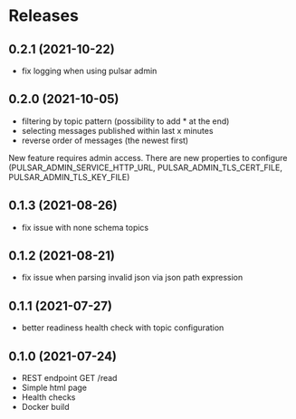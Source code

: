 # Releases

## 0.2.1 (2021-10-22)
* fix logging when using pulsar admin

## 0.2.0 (2021-10-05)
* filtering by topic pattern (possibility to add * at the end)
* selecting messages published within last x minutes
* reverse order of messages (the newest first)

New feature requires admin access. There are new properties to configure (PULSAR_ADMIN_SERVICE_HTTP_URL, PULSAR_ADMIN_TLS_CERT_FILE, PULSAR_ADMIN_TLS_KEY_FILE)

## 0.1.3 (2021-08-26)
* fix issue with none schema topics

## 0.1.2 (2021-08-21)
* fix issue when parsing invalid json via json path expression

## 0.1.1 (2021-07-27)
* better readiness health check with topic configuration

## 0.1.0 (2021-07-24)
* REST endpoint GET /read
* Simple html page
* Health checks
* Docker build
